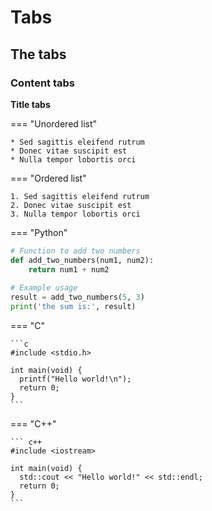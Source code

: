 
# Tabs
## The tabs

### Content tabs

**Title tabs**

=== "Unordered list"

    * Sed sagittis eleifend rutrum
    * Donec vitae suscipit est
    * Nulla tempor lobortis orci

=== "Ordered list"

    1. Sed sagittis eleifend rutrum
    2. Donec vitae suscipit est
    3. Nulla tempor lobortis orci

=== "Python"

```py title="add_numbers.py" linenums="1" hl_lines="2-3"
# Function to add two numbers
def add_two_numbers(num1, num2):
    return num1 + num2
    
# Example usage
result = add_two_numbers(5, 3)
print('the sum is:', result)
```

=== "C"

    ```c
    #include <stdio.h>

    int main(void) {
      printf("Hello world!\n");
      return 0;
    }
    ```

=== "C++"

    ``` c++
    #include <iostream>

    int main(void) {
      std::cout << "Hello world!" << std::endl;
      return 0;
    }
    ```